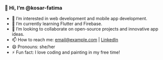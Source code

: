### 👋 Hi, I’m @kosar-fatima

- 👀 I’m interested in web development and mobile app development.
- 🌱 I’m currently learning Flutter and Firebase.
- 💞️ I’m looking to collaborate on open-source projects and innovative app ideas.
- 📫 How to reach me: [email@example.com](mailto:email@example.com) | [LinkedIn](https://www.linkedin.com/in/your-profile/)
- 😄 Pronouns: she/her
- ⚡ Fun fact: I love coding and painting in my free time!

